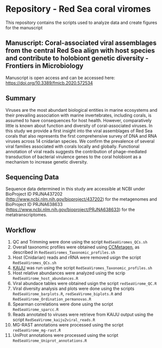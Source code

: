 # Repository - Red Sea coral viromes
This repository contains the scripts used to analyze data and create figures for the manuscript

## Manuscript: Coral-associated viral assemblages from the central Red Sea align with host species and contribute to holobiont genetic diversity - Frontiers in Microbiology
Manuscript is open access and can be accessed here: https://doi.org/10.3389/fmicb.2020.572534

## Summary
Viruses are the most abundant biological entities in marine ecosystems and their prevailing association with marine invertebrates, including corals, is assumed to have consequences for host health. However, comparatively little is known about function and diversity of coral-associated viruses. In this study we provide a first insight into the viral assemblages of Red Sea corals that also represents the first comprehensive survey of DNA and RNA viruses across 14 cnidarian species. We confirm the prevalence of several viral families associated with corals locally and globally. Functional annotation of viral reads suggests the contribution of phage-mediated transduction of bacterial virulence genes to the coral holobiont as a mechanism to increase genetic diversity.

## Sequencing Data
Sequence data determined in this study are accessible at NCBI under BioProject ID PRJNA437202 (http://www.ncbi.nlm.nih.gov/bioproject/437202) for the metagenomes and BioProject ID PRJNA638633 (https://www.ncbi.nlm.nih.gov/bioproject/PRJNA638633) for the metatranscriptomes.

## Workflow
1. QC and Trimming were done using the script `RedSeaViromes_QCs.sh`
2. Overall taxonomic profiles were obtained using [CCMetagen](https://github.com/vrmarcelino/CCMetagen), as described in `RedSeaViromes_Taxonomic_profiles.sh`
3. Host (Cnidarian) reads and rRNA were removed usign the script `RedSeaViromes_QCs.sh`
4. [KAIJU](https://github.com/bioinformatics-centre/kaiju) was run using the script `RedSeaViromes_Taxonomic_profiles.sh`
5. Host relative abundances were analyzed using the scrip `RedSeaVirome_host_abundances.R`
6. Viral abundace tables were obtained usign the script `redSeaVirome_QC.R`
7. Viral diversity analysis and plots were done using the scripts `RedSeaVirome_barplots.R`, `redSeaVirome_biplots.R` and `RedSeaVirome_Ordination_permanovas.R`
8. Spearman correlations were done using the script `RedSeaVirome_sparcc.R`
9. Reads annotated to viruses were retrieve from KAIJU output using the script `RedSeaVirome_kaiju2viral_reads.R`
10. MG-RAST annotations were processed using the script `redSeaVirome_mg-rast.R`
11. UniProt annotations were processed using the script `RedSeaVirome_Uniprot_annotations.R`

